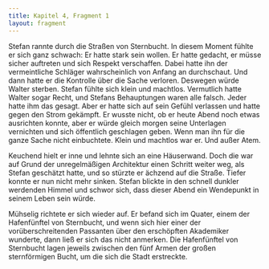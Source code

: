 ```yaml
---
title: Kapitel 4, Fragment 1
layout: fragment
---
```

Stefan rannte durch die Straßen von Sternbucht. In diesem Moment fühlte er sich ganz schwach: Er hatte stark sein wollen. Er hatte gedacht, er müsse sicher auftreten und sich Respekt verschaffen. Dabei hatte ihn der vermeintliche Schläger wahrscheinlich von Anfang an durchschaut. Und dann hatte er die Kontrolle über die Sache verloren. Deswegen würde Walter sterben. Stefan fühlte sich klein und machtlos. Vermutlich hatte Walter sogar Recht, und Stefans Behauptungen waren alle falsch. Jeder hatte ihm das gesagt. Aber er hatte sich auf sein Gefühl verlassen und hatte gegen den Strom gekämpft. Er wusste nicht, ob er heute Abend noch etwas ausrichten konnte, aber er würde gleich morgen seine Unterlagen vernichten und sich öffentlich geschlagen geben. Wenn man ihn für die ganze Sache nicht einbuchtete. Klein und machtlos war er. Und außer Atem.

Keuchend hielt er inne und lehnte sich an eine Häuserwand. Doch die war auf Grund der unregelmäßigen Architektur einen Schritt weiter weg, als Stefan geschätzt hatte, und so stürzte er ächzend auf die Straße. Tiefer konnte er nun nicht mehr sinken. Stefan blickte in den schnell dunkler werdenden Himmel und schwor sich, dass dieser Abend ein Wendepunkt in seinem Leben sein würde.

Mühselig richtete er sich wieder auf. Er befand sich im Quater, einem der Hafenfünftel von Sternbucht, und wenn sich hier einer der vorüberschreitenden Passanten über den erschöpften Akademiker wunderte, dann ließ er sich das nicht anmerken. Die Hafenfünftel von Sternbucht lagen jeweils zwischen den fünf Armen der großen sternförmigen Bucht, um die sich die Stadt erstreckte.
